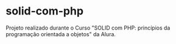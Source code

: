 # solid-com-php
Projeto realizado durante o Curso "SOLID com PHP: princípios da programação orientada a objetos" da Alura.
